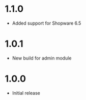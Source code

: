 # 1.1.0

- Added support for Shopware 6.5

# 1.0.1

- New build for admin module

# 1.0.0

- Initial release